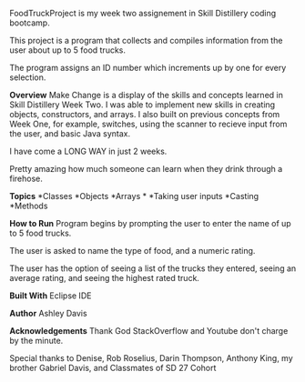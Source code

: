 FoodTruckProject is my week two assignement in Skill Distillery coding bootcamp. 

This project is a program that collects and compiles information from the user about up to 5 food trucks. 

The program assigns an ID number which increments up by one for every selection.


**Overview**
Make Change is a display of the skills and concepts learned in Skill Distillery Week Two. I was able to implement new skills in creating objects, constructors, and arrays. I also built on previous concepts from Week One, for example, switches, using the scanner to recieve input from the user, and basic Java syntax. 

I have come a LONG WAY in just 2 weeks.

Pretty amazing how much someone can learn when they drink through a firehose. 

**Topics**
*Classes *Objects *Arrays * *Taking user inputs *Casting *Methods

**How to Run**
Program begins by prompting the user to enter the name of up to 5 food trucks. 

The user is asked to name the type of food, and a numeric rating. 

The user has the option of seeing a list of the trucks they entered, seeing an average rating, and seeing the highest rated truck.


**Built With** 
Eclipse IDE

**Author** 
Ashley Davis

**Acknowledgements**
Thank God StackOverflow and Youtube don't charge by the minute.

Special thanks to Denise, Rob Roselius, Darin Thompson, Anthony King, my brother Gabriel Davis, and Classmates of SD 27 Cohort
